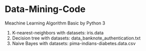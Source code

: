 # Data-Mining-Code
Meachine Learning Algorithm Basic by Python 3
1. K-nearest-neighbors with datasets: iris.data
2. Decision tree with datasets: data_banknote_authentication.txt
3. Naive Bayes with datasets: pima-indians-diabetes.data.csv
